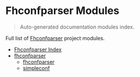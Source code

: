 # Fhconfparser Modules

> Auto-generated documentation modules index.

Full list of [Fhconfparser](#fhconfparser-index) project modules.

- [Fhconfparser Index](#fhconfparser-index)
- [fhconfparser](fhconfparser/index.md#fhconfparser)
    - [fhconfparser](fhconfparser/fhconfparser.md#fhconfparser)
    - [simpleconf](fhconfparser/simpleconf.md#simpleconf)

